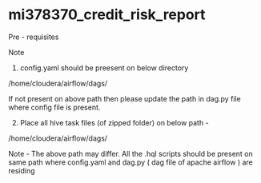 # mi378370_credit_risk_report
Pre - requisites

Note 
1. config.yaml should be preesent on below directory

/home/cloudera/airflow/dags/

If not present on above path then please update the path in dag.py file where config file is present.

2. Place all hive task files (of zipped folder) on below path - 

/home/cloudera/airflow/dags/ 

Note - The above path may differ. All the .hql scripts should be present on same path where config.yaml and dag.py ( dag file of apache airflow ) are residing

